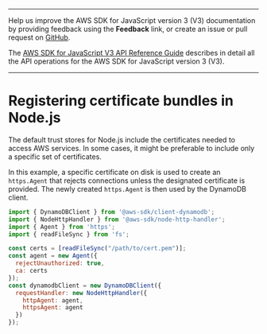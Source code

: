 --------

Help us improve the AWS SDK for JavaScript version 3 \(V3\) documentation by providing feedback using the **Feedback** link, or create an issue or pull request on [GitHub](https://github.com/awsdocs/aws-sdk-for-javascript-v3)\.

 The [AWS SDK for JavaScript V3 API Reference Guide](https://docs.aws.amazon.com/AWSJavaScriptSDK/v3/latest/index.html) describes in detail all the API operations for the AWS SDK for JavaScript version 3 \(V3\)\.

--------

# Registering certificate bundles in Node\.js<a name="node-registering-certs"></a>

The default trust stores for Node\.js include the certificates needed to access AWS services\. In some cases, it might be preferable to include only a specific set of certificates\.

In this example, a specific certificate on disk is used to create an `https.Agent` that rejects connections unless the designated certificate is provided\. The newly created `https.Agent` is then used by the DynamoDB client\.

```js
import { DynamoDBClient } from '@aws-sdk/client-dynamodb';
import { NodeHttpHandler } from '@aws-sdk/node-http-handler';
import { Agent } from 'https';
import { readFileSync } from 'fs';

const certs = [readFileSync("/path/to/cert.pem")];
const agent = new Agent({
  rejectUnauthorized: true,
  ca: certs
});
const dynamodbClient = new DynamoDBClient({
  requestHandler: new NodeHttpHandler({
    httpAgent: agent,
    httpsAgent: agent
  })
});
```